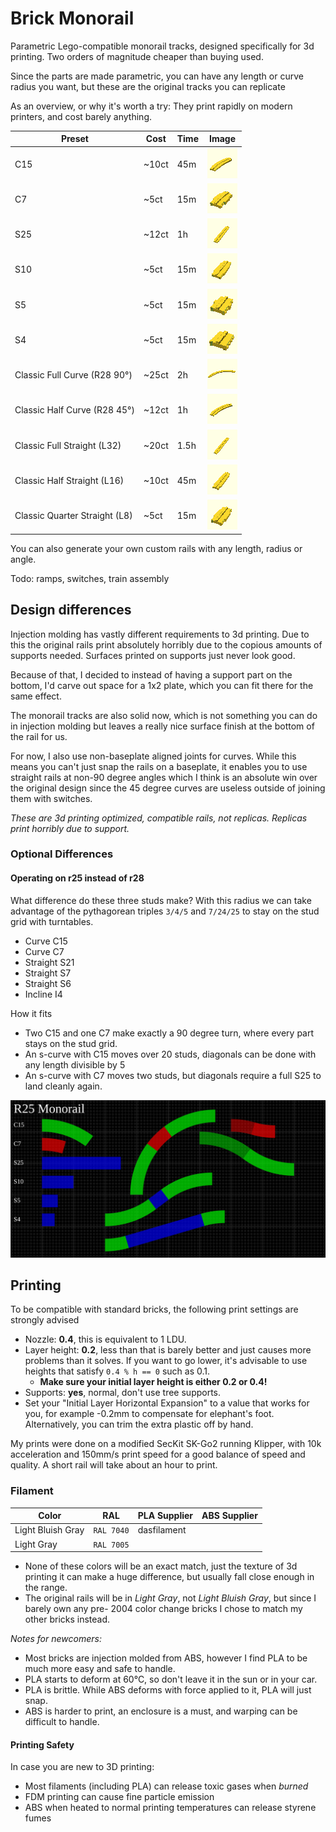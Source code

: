 # Brick Monorail

Parametric Lego-compatible monorail tracks, designed specifically for 3d printing.
Two orders of magnitude cheaper than buying used.

Since the parts are made parametric, you can have any length or curve radius you want,
but these are the original tracks you can replicate

As an overview, or why it's worth a try: They print rapidly on modern printers, and cost barely anything.

| Preset                        | Cost  | Time | Image                                                                            |
| ----------------------------- | ----- | ---- | -------------------------------------------------------------------------------- |
| C15                           | ~10ct | 45m  | ![C15](./assets/generated/C15.png)                                               |
| C7                            | ~5ct  | 15m  | ![C7](./assets/generated/C7.png)                                                 |
| S25                           | ~12ct | 1h   | ![S25](./assets/generated/S25.png)                                               |
| S10                           | ~5ct  | 15m  | ![S10](./assets/generated/S10.png)                                               |
| S5                            | ~5ct  | 15m  | ![S5](./assets/generated/S5.png)                                                 |
| S4                            | ~5ct  | 15m  | ![S4](./assets/generated/S4.png)                                                 |
| Classic Full Curve (R28 90°)  | ~25ct | 2h   | ![Classic Full Curve](./assets/generated/Classic%20Full%20Curve.png)             |
| Classic Half Curve (R28 45°)  | ~12ct | 1h   | ![Classic Half Curve](./assets/generated/Classic%20Half%20Curve.png)             |
| Classic Full Straight (L32)   | ~20ct | 1.5h | ![Classic Full Straight](./assets/generated/Classic%20Full%20Straight.png)       |
| Classic Half Straight (L16)   | ~10ct | 45m  | ![Classic Half Straight](./assets/generated/Classic%20Half%20Straight.png)       |
| Classic Quarter Straight (L8) | ~5ct  | 15m  | ![Classic Quarter Straight](./assets/generated/Classic%20Quarter%20Straight.png) |

You can also generate your own custom rails with any length, radius or angle.

Todo: ramps, switches, train assembly

## Design differences

Injection molding has vastly different requirements to 3d printing.
Due to this the original rails print absolutely horribly due to the copious amounts of supports needed.
Surfaces printed on supports just never look good.

Because of that, I decided to instead of having a support part on the bottom, I'd carve out space for
a 1x2 plate, which you can fit there for the same effect.

The monorail tracks are also solid now, which is not something you can do in injection molding but leaves
a really nice surface finish at the bottom of the rail for us.

For now, I also use non-baseplate aligned joints for curves. While this means you can't just snap the rails
on a baseplate, it enables you to use straight rails at non-90 degree angles which I think is an absolute
win over the original design since the 45 degree curves are useless outside of joining them with switches.

_These are 3d printing optimized, compatible rails, not replicas. Replicas print horribly due to support._

### Optional Differences

#### Operating on r25 instead of r28

What difference do these three studs make?
With this radius we can take advantage of the pythagorean triples `3/4/5` and `7/24/25` to stay on the stud
grid with turntables.

- Curve C15
- Curve C7
- Straight S21
- Straight S7
- Straight S6
- Incline I4

How it fits

- Two C15 and one C7 make exactly a 90 degree turn, where every part stays on the stud grid.
- An s-curve with C15 moves over 20 studs, diagonals can be done with any length divisible by 5
- An s-curve with C7 moves two studs, but diagonals require a full S25 to land cleanly again.

![](./assets/r25.svg)

## Printing

To be compatible with standard bricks, the following print settings are strongly advised

- Nozzle: **0.4**, this is equivalent to 1 LDU.
- Layer height: **0.2**, less than that is barely better and just causes more problems than it solves.
  If you want to go lower, it's advisable to use heights that satisfy `0.4 % h == 0` such as 0.1.
  - **Make sure your initial layer height is either 0.2 or 0.4!**
- Supports: **yes**, normal, don't use tree supports.
- Set your "Initial Layer Horizontal Expansion" to a value that works for you, for example -0.2mm to compensate for elephant's foot.
  Alternatively, you can trim the extra plastic off by hand.

My prints were done on a modified SecKit SK-Go2 running Klipper, with 10k acceleration and 150mm/s print speed for a good
balance of speed and quality. A short rail will take about an hour to print.

### Filament

| Color             | RAL        | PLA Supplier | ABS Supplier |
| ----------------- | ---------- | ------------ | ------------ |
| Light Bluish Gray | `RAL 7040` | dasfilament  |              |
| Light Gray        | `RAL 7005` |              |              |

- None of these colors will be an exact match, just the texture of 3d printing it can make a huge difference, but usually fall close enough in the range.
- The original rails will be in _Light Gray_, not _Light Bluish Gray_, but since I barely own any pre- 2004 color change bricks I chose to match my other bricks instead.

_Notes for newcomers:_

- Most bricks are injection molded from ABS, however I find PLA to be much more easy and safe to handle.
- PLA starts to deform at 60°C, so don't leave it in the sun or in your car.
- PLA is brittle. While ABS deforms with force applied to it, PLA will just snap.
- ABS is harder to print, an enclosure is a must, and warping can be difficult to handle.

#### Printing Safety

In case you are new to 3D printing:

- Most filaments (including PLA) can release toxic gases when _burned_
- FDM printing can cause fine particle emission
- ABS when heated to normal printing temperatures can release styrene fumes
